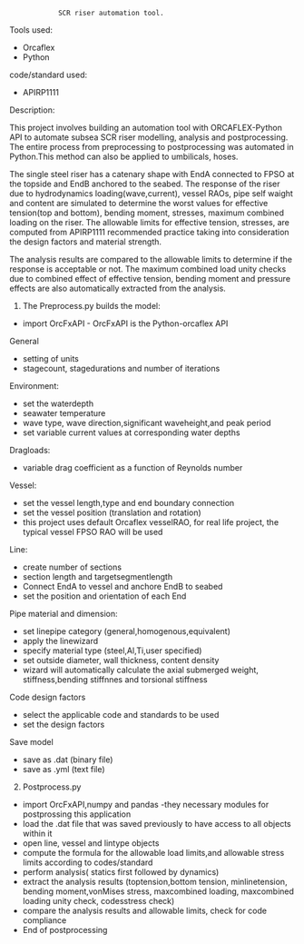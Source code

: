                 SCR riser automation tool.
                
Tools used:
- Orcaflex
- Python

code/standard used:
- APIRP1111

Description:

This project involves building an automation tool with ORCAFLEX-Python API to automate subsea SCR riser modelling, analysis and postprocessing. The entire process from preprocessing to postprocessing was automated in Python.This method can also be applied to umbilicals, hoses.

The single steel riser has a catenary shape with EndA connected to FPSO at the topside and EndB anchored to the seabed. The response of the riser due to  hydrodynamics loading(wave,current), vessel RAOs, pipe self waight and content are simulated to determine the worst values for effective tension(top and bottom), bending moment, stresses, maximum combined loading on the riser. The allowable limits for effective tension, stresses, are computed from APIRP1111 recommended practice taking into consideration the design factors and material strength. 

The analysis results are compared to the allowable limits to determine if the response is acceptable or not. The maximum combined load unity checks due to combined effect of effective tension, bending moment and pressure effects are also automatically extracted from the analysis.

1) The Preprocess.py builds the model:
- import OrcFxAPI  - OrcFxAPI is the Python-orcaflex API 

General
- setting of units
- stagecount, stagedurations and number of iterations

Environment:
- set the waterdepth
- seawater temperature
- wave type, wave direction,significant waveheight,and peak period
- set variable current values at corresponding water depths

Dragloads:
- variable drag coefficient as a function of Reynolds number

Vessel:
- set the vessel length,type and end boundary connection
- set the vessel position (translation and rotation)
- this project uses default Orcaflex vesselRAO, for real life project, the typical vessel FPSO RAO will be used

Line:
- create number of sections
- section length and targetsegmentlength
- Connect EndA to vessel and anchore EndB to seabed
- set the position and orientation of each End

Pipe material and dimension:
- set linepipe category (general,homogenous,equivalent)
- apply the linewizard
- specify material type (steel,Al,Ti,user specified)
- set outside diameter, wall thickness, content density
- wizard will automatically calculate the axial submerged weight, stiffness,bending stiffnnes and torsional stiffness


Code design factors
- select the applicable code and standards to be used
- set the design factors

Save model
- save as .dat (binary file)
- save as .yml (text file)


2) Postprocess.py
- import OrcFxAPI,numpy and pandas -they necessary modules for postprossing this application
- load the .dat file that was saved previously to have access to all objects within it
- open line, vessel and lintype objects
- compute the formula for the allowable load limits,and allowable stress limits according to codes/standard
- perform analysis( statics first followed by dynamics)
- extract the analysis results (toptension,bottom tension, minlinetension, bending moment,vonMises stress, 
  maxcombined loading,  maxcombined loading unity check, codesstress check)
- compare the analysis results and allowable limits, check for code compliance
- End of postprocessing